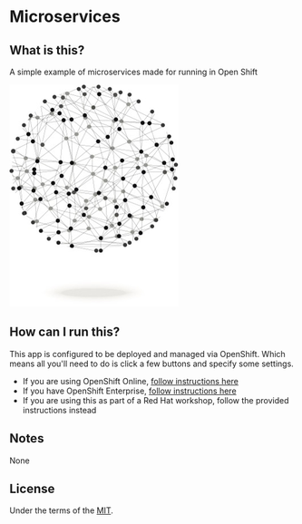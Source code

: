 # Microservices

## What is this?
A simple example of microservices made for running in Open Shift

![Screenshot](./.screens/TBD.png)

## How can I run this?
This app is configured to be deployed and managed via OpenShift.  Which means all you'll need to do is click a few buttons and specify some settings.
* If you are using OpenShift Online, [follow instructions here][1]
* If you have OpenShift Enterprise, [follow instructions here][2] 
* If you are using this as part of a Red Hat workshop, follow the provided instructions instead

## Notes
None

## License
Under the terms of the [MIT][3].


[1]: https://developers.openshift.com/en/getting-started-overview.html
[2]: https://docs.openshift.com/enterprise/latest/welcome/index.html
[3]: https://opensource.org/licenses/MIT
